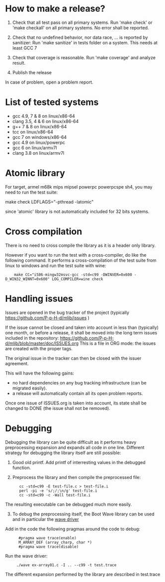 How to make a release?
======================

1) Check that all test pass on all primary systems.
   Run 'make check' or 'make checkall' on all primary systems.
   No error shall be reported.
   
2) Check that no undefined behavior, nor data race, ... is reported by sanitizer:
   Run 'make sanitize'  in tests folder on a system.
   This needs at least GCC 7

3) Check that coverage is reasonable.
   Run 'make coverage' and analyze result.

4) Publish the release

In case of problem, open a problem report.


List of tested systems
=======================

* gcc 4.9, 7 & 8 on linux/x86-64
* clang 3.5, 4 & 6 on linux/x86-64
* g++ 7 & 8 on linux/x86-64
* tcc on linux/x86-64
* gcc 7 on windows/x86-64
* gcc 4.9 on linux/powerpc
* gcc 6 on linux/armv7l
* clang 3.8 on linux/armv7l


Atomic library
==============

For target, armel m68k mips mipsel powerpc powerpcspe sh4, you may need to run the test suite:

make check LDFLAGS="-pthread -latomic"

since 'atomic' library is not automatically included for 32 bits systems.


Cross compilation
=================

There is no need to cross compile the library as it is a header only library.

However if you want to run the test with a cross-compiler, do like the following
command. It performs a cross-compilation of the test suite from linux to windows
and run the test suite with wine:

        make CC="i586-mingw32msvc-gcc -std=c99 -DWINVER=0x600 -D_WIN32_WINNT=0x600" LOG_COMPILER=wine check


Handling issues
===============

Issues are opened in the bug tracker of the project (typically https://github.com/P-p-H-d/mlib/issues )

If the issue cannot be closed and taken into account in less than (typically) one month,
or before a release,
it shall be moved into the long term issues included in the repository:
https://github.com/P-p-H-d/mlib/blob/master/doc/ISSUES.org
This is a file in ORG mode: the issues are created with the proper tags.

The original issue in the tracker can then be closed with the issuer agreement.

This will have the following gains:

- no hard dependencies on any bug tracking infrastructure (can be migrated easily). 
- a release will automatically contain all its open problem reports.

Once one issue of ISSUES.org is taken into account,
its state shall be changed to DONE (the issue shall not be removed).


Debugging
===============

Debugging the library can be quite difficult
as it performs heavy preprocessing expansion
and expands all code in one line.
Different strategy for debugging the library itself are still possible:

1) Good old printf.
Add printf of interresting values in the debugged function.


2) Preprocess the library and then compile the preprocessed file:

          cc -std=c99 -E test-file.c > test-file.i
          perl -pi -e 's/;/;\n/g' test-file.i
          cc -std=c99 -c -Wall test-file.i

 The resulting executable can be debugged much more easily.


3) To debug the preprocessing itself, the Boot Wave library can be used
and in particular the [wave driver](https://www.boost.org/doc/libs/1_71_0/libs/wave/doc/wave_driver.html)

 Add in the code the following pragmas around the code to debug:

     	  #pragma wave trace(enable)  
     	  M_ARRAY_DEF (array_charp, char *)
     	  #pragma wave trace(disable)

Run the wave driver:

    	 ./wave ex-array01.c -I .. --c99 -t test.trace

The different expansion performed by the library are described in test.trace
